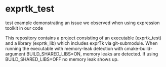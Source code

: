 # exprtk_test
test example demonstrating an issue we observed when using expression toolkit in our code

This repository contains a project consisting of an executable (exprtk_test) and a library (exprtk_lib) which includes exprTk via git-submodule. When running the executable with memory-leak detection with cmake-build-argument BUILD_SHARED_LIBS=ON, memory leaks are detected. If using BUILD_SHARED_LIBS=OFF no memory leak shows up.
